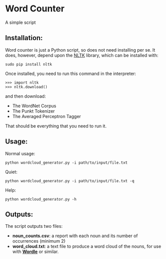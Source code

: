 # Word Counter

A simple script 

## Installation:
Word counter is just a Python script, so does not need installing per se. It does, however, depend upon the [NLTK](http://www.nltk.org/) library, which can be installed with:

```
sudo pip install nltk
```

Once installed, you need to run this command in the interpreter:

```
>>> import nltk
>>> nltk.download()
```

and then download:

* The WordNet Corpus
* The Punkt Tokenizer
* The Averaged Perceptron Tagger

That should be everything that you need to run it.

## Usage:

Normal usage:

```
python wordcloud_generator.py -i path/to/input/file.txt
```

Quiet:

```
python wordcloud_generator.py -i path/to/input/file.txt -q
```

Help:

```
python wordcloud_generator.py -h
```

## Outputs:

The script outputs two files:

* **noun_counts.csv**: a report with each noun and its number of occurrences (minimum 2)
* **word_cloud.txt**: a text file to produce a word cloud of the nouns, for use with [**Wordle**](http://www.wordle.net/create) or similar.






